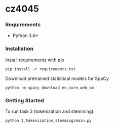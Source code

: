 # cz4045

### Requirements
- Python 3.6+

### Installation

Install requirements with pip

```shell
pip install -r requirements.txt
```

Download pretrained statistical models for SpaCy
```shell
python -m spacy download en_core_web_sm
```

### Getting Started

To run task 3 (tokenization and stemming):
```shell
python 3_tokenization_stemming/main.py
```

